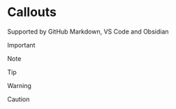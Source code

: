 Callouts
========

Supported by GitHub Markdown, VS Code and Obsidian


> [!IMPORTANT]
> 

> [!NOTE]
> 

> [!TIP]
> 

> [!WARNING]
> 

> [!CAUTION]
>
